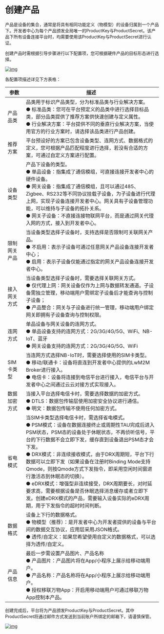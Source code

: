 # 创建产品
产品是设备的集合，通常是将具有相同功能定义（物模型）的设备归属到一个产品下。开发者中心为每个产品颁发全局唯一的ProductKey与ProductSecret。该产品下所有设备连接平台时，均需要使用该ProductKey与ProductSecret进行认证。

创建产品时需根据引导步骤进行以下配置项，您可根据硬件产品的目标形态进行选择。

<a data-fancybox title="img" href="/zh/deviceDevelop/creatproduct/creatproduct01.png">![img](/zh/deviceDevelop/creatproduct/creatproduct01.png)</a>

各配置项描述详见下方表格：

| 参数         | 描述                                                         |
| ------------ | ------------------------------------------------------------ |
| 产品品类     | 品类用于标识产品类型，分为标准品类与行业解决方案。 <br>● 标准品类：您可在平台预定义的品类中进行选择目标品类，部分品类提供了推荐方案供快速创建与定义属性。 <br/>● 行业解决方案：平台提供不同的垂直行业解决方案，当使用官方的行业方案时，请选择该品类进行产品创建。 |
| 推荐方案     | 平台预设好的方案已包含设备类型、连网方式、数据格式的定义，您可根据产品匹配程度进行选择，若没有合适的方案，可通过自定义方案进行配置。 |
| 设备类型     | 产品下设备的类型。 <br/>● 单品设备：指集成了通信模组，可直接连接开发者中心的硬件设备。 <br/>● 网关设备：指集成了通信模组，且可以通过485、Zigbee、RS232等不同协议挂载子设备，为子设备进行代理上网，实现子设备连接开发者中心。网关具有子设备管理功能，可以维持与子设备的拓扑关系。 <br/>● 网关子设备：不直接连接物联网平台，而是通过网关代理入网的方式，接入到开发者中心。 |
| 限制网关产品 | 当设备类型选择子设备时，支持选择是否限制可关联网关产品。 <br/>● 不启用：表示子设备可通过任意网关产品设备连接开发者中心； <br/>● 启用：表示子设备仅能通过指定的网关产品设备连接开发者中心。 |
| 接入网关方式 | 当设备类型选择子设备时，需要选择关联网关方式。 <br/>● 仅代理上网：网关设备仅作为上网与数据转发通道。子设备需独立管理，移动端用户需绑定子设备后才能查询与控制子设备； <br/>● 产品整合：网关与子设备进行统一管理，移动端用户绑定网关即拥有子设备查询与控制权限。 |
| 连网方式     | 单品设备与网关设备的连网方式。 <br/>● 单品设备支持的连网方式：2G/3G/4G/5G、WiFi、NB-IoT、蓝牙 <br/>● 网关设备支持的连网方式：2G/3G/4G/5G、WiFi |
| SIM卡类型    | 当连网方式选择NB-IoT时，需要选择使用的SIM卡类型。 <br/>● 移动/联通卡：设备将直连到开发者中心提供的LwM2M Broker进行接入。 <br/>● 电信卡：设备将连接到电信平台进行接入，电信平台与开发者中心之间通过云云对接方式实现接入。 |
| 数据加密方式 | 当接入平台选择电信卡时，需要选择数据的加密方式。 <br/>● DTLS：数据包传输层使用加密安全协议进行通信。 <br/>● 明文：数据包传输不使用任何加密方式。 |
| 省电模式     | 当SIM卡类型选择电信卡时，需选择省电模式。 <br/>● PSM模式：设备在数据连接终止或周期性TAU完成后进入PSM状态，PSM态的设备处于休眠状态，不再侦听信号，平台的下行数据不会立即下发，缓存直到设备退出PSM态才会下发。 <br/>● DRX模式：非连续接收模式，由于DRX周期短，平台下行数据可以立即下发（如果设备在注册时Binding Mode支持Qmode，则按Qmode方式下发指令，即采用空闲时间窗进行激活态到休眠态的切换）。 <br/>● eDRX模式：增强型非连续接受，DRX周期要长，对时延要求高，需要根据设备是否休眠选择消息缓存或者立即下发。创建eDRX模式的产品，需要输入设备实际的eDRX周期，用于下发指令的超时时间判断。 |
| 数据格式     | 设备上下行的数据格式。 <br/>● 物模型（推荐）：是开发者中心为开发者提供的设备与平台间的数据交互协议，应用层采用JSON格式。 <br/>● 透传/自定义：如果您希望使用自定义的数据格式，可以选择为透传/自定义。 |
| 产品信息     | 最后一步需设置产品图片、产品名称 <br/>● 产品图片：产品图片将在App/小程序上展示给移动端用户。 <br/>● 产品名称：产品名称将在App/小程序上展示给移动端用户。 <br/>● 授权移联万物App：开启用移动端用户可通过移联万物App控制本产品。 |

创建完成后，平台将为产品颁发ProductKey与ProductSecret。其中ProductSecret将通过邮件方式发送到当前账户所绑定的邮箱下，请谨慎保管。

<a data-fancybox title="img" href="/zh/deviceDevelop/creatproduct/creatproduct02.png">![img](/zh/deviceDevelop/creatproduct/creatproduct02.png)</a>
